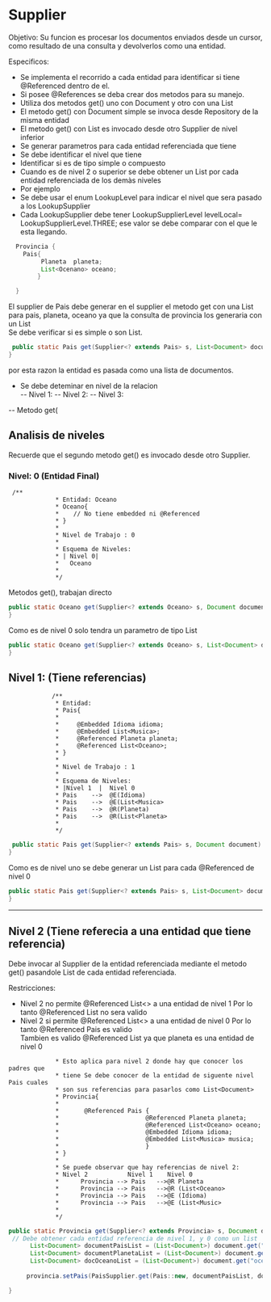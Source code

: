 
# Supplier

Objetivo:
 Su funcion es procesar los documentos enviados desde un cursor, como resultado de una consulta y devolverlos como una entidad.  

Especificos:  
- Se implementa el recorrido a cada entidad para identificar si tiene @Referenced dentro de el.
- Si posee @References se deba crear dos metodos para su manejo.
- Utiliza dos metodos get() uno con Document y otro con una List<Document>
- El metodo get() con Document simple se invoca desde Repository de la misma entidad
- El metodo get() con List<Document> es invocado desde otro Supplier de nivel inferior
- Se generar parametros para cada entidad referenciada que tiene
- Se debe identificar el nivel que tiene 
- Identificar si es de tipo simple o compuesto
- Cuando es de nivel 2 o superior se debe obtener un List<Document> por cada entidad referenciada de los demàs niveles
- Por ejemplo
- Se debe usar el enum LookupLevel para indicar el nivel que sera pasado a los LookupSupplier
- Cada LookupSupplier debe tener LookupSupplierLevel levelLocal= LookupSupplierLevel.THREE;
  ese valor se debe comparar con el que le esta llegando.
```java
  Provincia {
    Pais{
         Planeta  planeta;
         List<Ocenano> oceano;
        }

  }
```
El supplier de Pais debe generar en el supplier el metodo get con una List<Document> para
pais, planeta, oceano ya que la consulta de provincia los generaria con un List<Document>  
Se debe verificar si es simple o son List.
```java
 public static Pais get(Supplier<? extends Pais> s, List<Document> documentList, List<Document> documentPlanetaList, List<Document> documentOceanoList) {
}
```
  por esta razon la entidad es pasada como una lista de documentos.
- Se debe deteminar en nivel de la relacion  
-- Nivel 1: 
-- Nivel 2:
-- Nivel 3:

-- Metodo get( 


## Analisis de niveles
Recuerde que el segundo metodo get() es invocado desde otro Supplier.

### Nivel: 0 (Entidad Final)
```
 /**
             * Entidad: Oceano
             * Oceano{
             *    // No tiene embedded ni @Referenced
             * }
             *
             * Nivel de Trabajo : 0
             * 
             * Esquema de Niveles:
             * | Nivel 0|
             *   Oceano
             * 
             */ 
```
Metodos get(), trabajan directo
```java
public static Oceano get(Supplier<? extends Oceano> s, Document document) {
}
```
Como es de nivel 0 solo tendra un parametro de tipo List<Document>
```java
public static Oceano get(Supplier<? extends Oceano> s, List<Document> documentList) {
}
```

## Nivel 1: (Tiene referencias)
```
            /**
             * Entidad:
             * Pais{
             *
             *     @Embedded Idioma idioma;
             *     @Embedded List<Musica>;
             *     @Referenced Planeta planeta;
             *     @Referenced List<Oceano>; 
             * }
             * 
             * Nivel de Trabajo : 1
             * 
             * Esquema de Niveles:
             * |Nivel 1  |  Nivel 0
             * Pais    -->  @E(Idioma)
             * Pais    -->  @E(List<Musica>
             * Pais    -->  @R(Planeta)
             * Pais    -->  @R(List<Planeta>
             * 
             */
```

```java
 public static Pais get(Supplier<? extends Pais> s, Document document) {
}

```
Como es de nivel uno se debe generar un List<Document> para cada @Referenced de nivel 0
```java
public static Pais get(Supplier<? extends Pais> s, List<Document> documentPaisList, List<Document> documentPlanetaList, List<Document> documentOceanoList) {
}
```

***
## Nivel 2 (Tiene referecia a una entidad que tiene referencia)
Debe invocar al Supplier de la entidad referenciada mediante el metodo get()
pasandole List<Document> de cada entidad referenciada.

Restricciones:
   - Nivel 2 no permite @Referenced List<> a una entidad de nivel 1
     Por lo tanto @Referenced List<Pais> no sera valido
   - Nivel 2 si permite @Referenced List<> a una entidad de nivel 0
     Por lo tanto @Referenced Pais es valido  
     Tambien es valido @Referenced List<Planeta> ya que planeta es una entidad de nivel 0



```
             * Esto aplica para nivel 2 donde hay que conocer los padres que
             * tiene Se debe conocer de la entidad de siguente nivel Pais cuales
             * son sus referencias para pasarlos como List<Document>
             * Provincia{
             *
             *       @Referenced Pais {
             *                        @Referenced Planeta planeta;
             *                        @Referenced List<Oceano> oceano;
             *                        @Embedded Idioma idioma;
             *                        @Embedded List<Musica> musica; 
             *                        }
             * }
             * 
             * Se puede observar que hay referencias de nivel 2:
             * Nivel 2           Nivel 1    Nivel 0
             *      Provincia --> Pais   -->@R Planeta
             *      Provincia --> Pais   -->@R (List<Oceano>
             *      Provincia --> Pais   -->@E (Idioma)
             *      Provincia --> Pais   -->@E (List<Music>
             *
             */
```
```java
public static Provincia get(Supplier<? extends Provincia> s, Document document) {
 // Debe obtener cada entidad referencia de nivel 1, y 0 como un list
      List<Document> documentPaisList = (List<Document>) document.get("pais");
      List<Document> documentPlanetaList = (List<Document>) document.get("planeta");
      List<Document> docOceanoList = (List<Document>) document.get("oceano");
   
     provincia.setPais(PaisSupplier.get(Pais::new, documentPaisList, documentPlanetaList, docOceanoList));

}


```